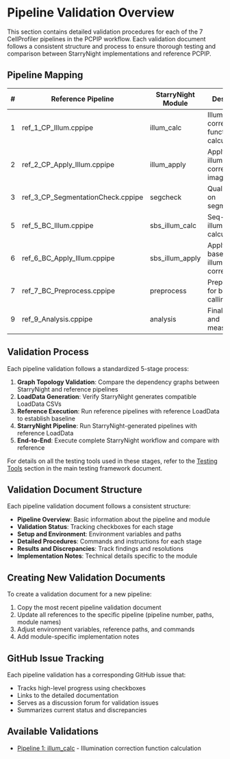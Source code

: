 # Pipeline Validation Overview

This section contains detailed validation procedures for each of the 7 CellProfiler pipelines in the PCPIP workflow. Each validation document follows a consistent structure and process to ensure thorough testing and comparison between StarryNight implementations and reference PCPIP.

## Pipeline Mapping

| # | Reference Pipeline | StarryNight Module | Description |
|---|-------------------|-------------------|-------------|
| 1 | ref_1_CP_Illum.cppipe | illum_calc | Illumination correction function calculation |
| 2 | ref_2_CP_Apply_Illum.cppipe | illum_apply | Apply illumination correction to images |
| 3 | ref_3_CP_SegmentationCheck.cppipe | segcheck | Quality control on segmentation |
| 5 | ref_5_BC_Illum.cppipe | sbs_illum_calc | Seq-based illumination calculation |
| 6 | ref_6_BC_Apply_Illum.cppipe | sbs_illum_apply | Apply seq-based illumination correction |
| 7 | ref_7_BC_Preprocess.cppipe | preprocess | Preprocessing for barcode calling |
| 9 | ref_9_Analysis.cppipe | analysis | Final analysis and measurements |

## Validation Process

Each pipeline validation follows a standardized 5-stage process:

1. **Graph Topology Validation**: Compare the dependency graphs between StarryNight and reference pipelines
2. **LoadData Generation**: Verify StarryNight generates compatible LoadData CSVs
3. **Reference Execution**: Run reference pipelines with reference LoadData to establish baseline
4. **StarryNight Pipeline**: Run StarryNight-generated pipelines with reference LoadData
5. **End-to-End**: Execute complete StarryNight workflow and compare with reference

For details on all the testing tools used in these stages, refer to the [Testing Tools](../README.md#testing-tools) section in the main testing framework document.

## Validation Document Structure

Each pipeline validation document follows a consistent structure:

- **Pipeline Overview**: Basic information about the pipeline and module
- **Validation Status**: Tracking checkboxes for each stage
- **Setup and Environment**: Environment variables and paths
- **Detailed Procedures**: Commands and instructions for each stage
- **Results and Discrepancies**: Track findings and resolutions
- **Implementation Notes**: Technical details specific to the module

## Creating New Validation Documents

To create a validation document for a new pipeline:

1. Copy the most recent pipeline validation document
2. Update all references to the specific pipeline (pipeline number, paths, module names)
3. Adjust environment variables, reference paths, and commands
4. Add module-specific implementation notes

## GitHub Issue Tracking

Each pipeline validation has a corresponding GitHub issue that:
- Tracks high-level progress using checkboxes
- Links to the detailed documentation
- Serves as a discussion forum for validation issues
- Summarizes current status and discrepancies

## Available Validations

- [Pipeline 1: illum_calc](pipeline-1-validation-illum-calc.md) - Illumination correction function calculation
